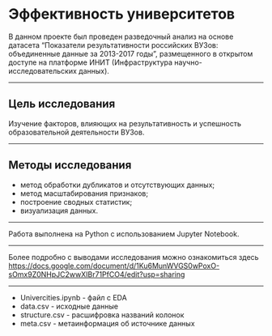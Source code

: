 # Эффективность университетов

В данном проекте был проведен разведочный анализ на основе датасета “Показатели результативности российских ВУЗов: объединенные данные за 2013-2017 годы”,  размещенного в открытом доступе на платформе ИНИТ (Инфраструктура научно-исследовательских данных). 
********

## Цель исследования
Изучение факторов, влияющих на результативность и успешность образовательной деятельности ВУЗов.
********

## Методы исследования
- метод обработки дубликатов и отсутствующих данных;
- метод масштабирования признаков;
- построение сводных статистик;
- визуализация данных.
********

Работа выполнена на Python с использованием Jupyter Notebook.
********

Более подробно с выводами исследования можно ознакомиться здесь https://docs.google.com/document/d/1Ku6MunWVGS0wPoxO-sOmx9Z0NHpJC2wwXIBr71PfCO4/edit?usp=sharing
********

- Univercities.ipynb - файл с EDA
- data.csv - исходные данные
- structure.csv - расшифровка названий колонок
- meta.csv - метаинформация об источнике данных



